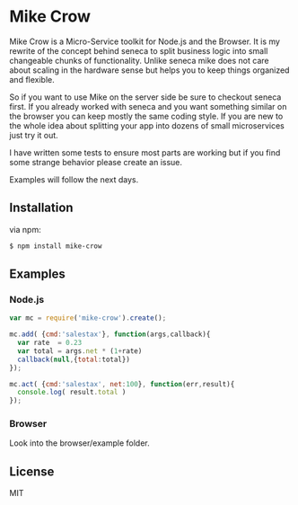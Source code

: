 # Mike Crow

Mike Crow is a Micro-Service toolkit for Node.js and the Browser.
It is my rewrite of the concept behind seneca to split business logic into small changeable chunks of functionality.
Unlike seneca mike does not care about scaling in the hardware sense but helps you to keep things organized and flexible.

So if you want to use Mike on the server side be sure to checkout seneca first.
If you already worked with seneca and you want something similar on the browser you can keep mostly the same coding style.
If you are new to the whole idea about splitting your app into dozens of small microservices just try it out.

I have written some tests to ensure most parts are working but if you find some strange behavior please create an issue.

Examples will follow the next days.

## Installation

via npm:

```bash
$ npm install mike-crow
```


## Examples

### Node.js

```javascript
var mc = require('mike-crow').create();

mc.add( {cmd:'salestax'}, function(args,callback){
  var rate  = 0.23
  var total = args.net * (1+rate)
  callback(null,{total:total})
});

mc.act( {cmd:'salestax', net:100}, function(err,result){
  console.log( result.total )
});
```

### Browser

Look into the browser/example folder.

## License

MIT
